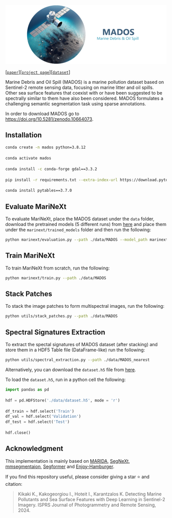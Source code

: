 ![MADOS Logo](./.github/MADOS_LOGO_text.png)


[[`paper`](https://www.sciencedirect.com/science/article/pii/S0924271624000625)][[`project page`](https://marine-pollution.github.io/)][[`dataset`](https://zenodo.org/records/10664073)]

Marine Debris and Oil Spill (MADOS) is a marine pollution dataset based on Sentinel-2 remote sensing data, focusing on marine litter and oil spills. Other sea surface features that coexist with or have been suggested to be spectrally similar to them have also been considered. MADOS formulates a challenging semantic segmentation task using sparse annotations.

 In order to download MADOS go to https://doi.org/10.5281/zenodo.10664073.
 
 ## Installation
 
 ```bash
conda create -n mados python=3.8.12

conda activate mados

conda install -c conda-forge gdal==3.3.2

pip install -r requirements.txt --extra-index-url https://download.pytorch.org/whl/cu113 -f https://download.openmmlab.com/mmcv/dist/cu113/torch1.11/index.html

conda install pytables==3.7.0
```

 ## Evaluate MariNeXt

To evaluate MariNeXt, place the MADOS dataset under the `data` folder, download the pretrained models (5 different runs) from [here](https://drive.google.com/drive/folders/1VwkFp47TEvRVXHNbucBmmylfZwIUmCWx?usp=drive_link) and place them under the `marinext/trained_models` folder and then run the following:

```bash
python marinext/evaluation.py --path ./data/MADOS --model_path marinext/trained_models/1
```

 ## Train MariNeXt

To train MariNeXt from scratch, run the following:


```bash
python marinext/train.py --path ./data/MADOS
```

 ## Stack Patches

To stack the image patches to form multispectral images, run the following:


```bash
python utils/stack_patches.py --path ./data/MADOS
```

 ## Spectral Signatures Extraction
To extract the spectal signatures of MADOS dataset (after stacking) and store them in a HDF5 Table file (DataFrame-like) run the following:

```bash
python utils/spectral_extraction.py --path ./data/MADOS_nearest
```

Alternatively, you can download the `dataset.h5` file from [here](https://drive.google.com/file/d/1BUIxcm1SLU9sqr8NE2FKJvJJPv2RLyk-/view?usp=sharing).

To load the `dataset.h5`, run in a python cell the following:

```python
import pandas as pd

hdf = pd.HDFStore('./data/dataset.h5', mode = 'r')

df_train = hdf.select('Train')
df_val = hdf.select('Validation')
df_test = hdf.select('Test')

hdf.close()
```


 ## Acknowledgment

This implementation is mainly based on [MARIDA](https://github.com/marine-debris/marine-debris.github.io), [SegNeXt](https://github.com/Visual-Attention-Network/SegNeXt), [mmsegmentaion](https://github.com/open-mmlab/mmsegmentation/tree/v0.24.1), [Segformer](https://github.com/NVlabs/SegFormer) and [Enjoy-Hamburger](https://github.com/Gsunshine/Enjoy-Hamburger).



If you find this repository useful, please consider giving a star :star: and citation:
 > Kikaki K., Kakogeorgiou I., Hoteit I., Karantzalos K. Detecting Marine Pollutants and Sea Surface Features with Deep Learning in Sentinel-2 Imagery. ISPRS Journal of Photogrammetry and Remote Sensing, 2024.
 

